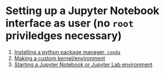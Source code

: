 # Setting up a Jupyter Notebook interface as user (no `root` priviledges necessary)
1. [Installing a python package manager, `conda`](https://)
2. [Making a custom kernel/environment](https://)
3. [Starting a Jupyter Notebook or Jupyter Lab environment](https://)
